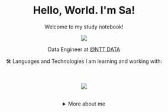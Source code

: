 <h1 align="center">Hello, World. I'm Sa! </h1>

<div align="center">
  
  <p>Welcome to my study notebook!</p>
  
<img src="https://github.blog/wp-content/uploads/2018/10/46896184-b679fc80-ce30-11e8-88bf-921e9b788f7c.gif?resize=200%2C200" />

Data Engineer at [@NTT DATA](https://www.nttdata.com/global/en/)

<p align="center">🛠 Languages and Technologies I am learning and working with:<p> <br>

<p align="center">
  <a href="https://skillicons.dev">
    <img src="https://skillicons.dev/icons?i=aws,gcp,azure,git,kubernetes,docker,linux,py,java,mongodb,mysql,r,postgres" />
  </a>
</p> <br>
  
<details>
  <summary> More about me</summary>
<div align="left">
 
``` js
const bina = {
    personal: {
        fullName: 'Sabrina de Sousa Guimarães',
        birthDate: '2002-03-14',
        pronouns: 'she' | 'her',
        interests: ['music', 'books', 'language learning', 'design'],
        motivation: [
            'Fight for the human cause, diversity and inclusion',
            'Share knowledge',
        ],
    }
}
```
